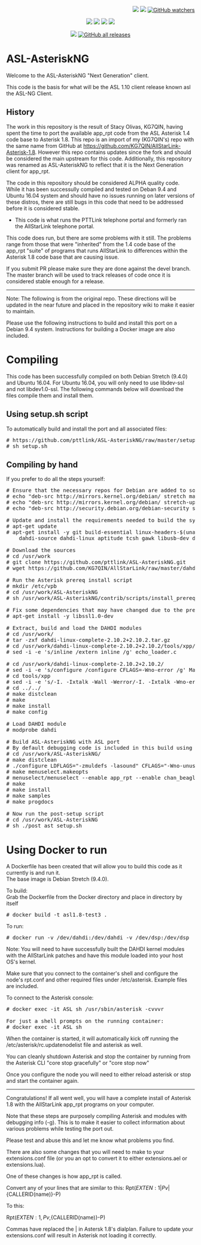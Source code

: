 <p align="right">
    <a href="https://github.com/pttlink/ASL-AsteriskNG/stargazers"><img src="https://img.shields.io/github/stars/pttlink/ASL-AsteriskNG.svg?style=social&label=Star" style="margin-left:5em"></a>
    <a href="https://github.com/pttlink/ASL-AsteriskNG/network/members"><img src="https://img.shields.io/github/forks/pttlink/ASL-AsteriskNG.svg?style=social&label=Fork"></a>
    <a href="https://github.com/pttlink/ASL-AsteriskNG/watchers"><img alt="GitHub watchers" src="https://img.shields.io/github/watchers/pttlink/ASL-AsteriskNG?style=social"></a>
</p>

<p align="center">
    <a href="https://wiki.pttlink.org/wiki/ASL-AsteriskNG/"><img src="https://img.shields.io/badge/Docs-wiki-brightgreen.svg?style=for-the-badge"></a>
    <a href="https://github.com/pttlink/ASL-AsteriskNG/issues"><img src="https://img.shields.io/badge/Maintained%3F-yes-green.svg?style=for-the-badge"></a>
    <a href="https://github.com/pttlink/ASL-AsteriskNG/issues"><img src="https://img.shields.io/github/issues-closed/pttlink/ASL-AsteriskNG.svg?style=for-the-badge"></a>
    <a href="https://github.com/pttlink/ASL-AsteriskNG/pulls"><img src="https://img.shields.io/github/issues-pr-closed/pttlink/ASL-AsteriskNG.svg?style=for-the-badge"></a>
</p>
<p align="center">
    <a href="https://github.com/pttlink/ASL-AsteriskNG/blob/master/LICENSE"><img src="https://img.shields.io/badge/License-GPL-blue.svg?style=for-the-badge"></a>
    <a href="https://github.com/pttlink/ASL-AsteriskNG/releases"><img alt="GitHub all releases" src="https://img.shields.io/github/downloads/pttlink/ASL-AsteriskNG/total?color=lightgreen&style=for-the-badge"></a>
</p>



# ASL-AsteriskNG
Welcome to the ASL-AsteriskNG "Next Generation" client.  

This code is the basis for what will be the ASL 1.10 client release known asl the ASL-NG Client.

## History

The work in this repository is the result of Stacy Olivas, KG7QIN, having spent the time to port the available app_rpt code from the
ASL Asterisk 1.4 code base to Asterisk 1.8.  This repo is an import of my (KG7QIN's) repo with the same name from GitHub at 
https://github.com/KG7QIN/AllStarLink-Asterisk-1.8.  However this repo contains updates since the fork and should be considered the
main upstream for this code.  Additionally, this repository was renamed as ASL-AsteriskNG to reflect that it is the Next Generation
client for app_rpt.

The code in this repository should be considered ALPHA quality code.   While it has been successully compiled and tested on
Deban 9.4 and Ubuntu 16.04 system and should have no issues running on later versions of these distros, there are still bugs in this code
that need to be addressed before it is considered stable.

* This code is what runs the PTTLink telephone portal and formerly ran the AllStarLink telephone portal.

This code does run, but there are some problems with it still.  The problems range from those that were "inherited" from the 1.4 code base of
the app_rpt "suite" of programs that runs AllStarLink to differences within the Asterisk 1.8 code base that are causing issue.

If you submit PR please make sure they are done against the devel branch.  The master branch will be used to track releases of code
once it is considered stable enough for a release.

---------------------------------------------------------------------------------------------------------------------------------

Note:  The following is from the original repo.  These directions will be updated in the near future and placed in the repository wiki to
make it easier to maintain.

Please use the following instructions to build and install this port on a Debian 9.4 system.  Instructions for building a Docker image are also included.

# Compiling

This code has been successfully compiled on both Debian Stretch (9.4.0) and Ubuntu 16.04.  For Ubuntu 16.04, you will only need to use libdev-ssl and not libdev1.0-ssl.  The following commands below will download the files compile them and install them.

## Using setup.sh script

To automatically build and install the port and all associated files:
<pre>
# https://github.com/pttlink/ASL-AsteriskNG/raw/master/setup.sh
# sh setup.sh 
</pre>

## Compiling by hand

If you prefer to do all the steps yourself:

<pre>
# Ensure that the necessary repos for Debian are added to sources.list
# echo "deb-src http://mirrors.kernel.org/debian/ stretch main" >> /etc/apt/sources.list 
# echo "deb-src http://mirrors.kernel.org/debian/ stretch-updates main" >> /etc/apt/sources.list 
# echo "deb-src http://security.debian.org/debian-security stretch/updates main" >> /etc/apt/sources.list

# Update and install the requirements needed to build the system
# apt-get update 
# apt-get install -y git build-essential linux-headers-$(uname -r) linux-source-4.9 libss7-dev wget apt-utils \
	dahdi-source dahdi-linux aptitude tcsh gawk libusb-dev doxygen

# Download the sources
# cd /usr/work 
# git clone https://github.com/pttlink/ASL-AsteriskNG.git 
# wget https://github.com/KG7QIN/AllStarLink/raw/master/dahdi/dahdi-linux-complete-2.10.2%2B2.10.2.tar.gz

# Run the Asterisk prereq install script
# mkdir /etc/vpb 
# cd /usr/work/ASL-AsteriskNG
# sh /usr/work/ASL-AsteriskNG/contrib/scripts/install_prereq install 

# Fix some dependencies that may have changed due to the prereq script running
# apt-get install -y libssl1.0-dev

# Extract, build and load the DAHDI modules
# cd /usr/work/ 
# tar -zxf dahdi-linux-complete-2.10.2+2.10.2.tar.gz 
# cd /usr/work/dahdi-linux-complete-2.10.2+2.10.2/tools/xpp/
# sed -i -e 's/inline /extern inline /g' echo_loader.c

# cd /usr/work/dahdi-linux-complete-2.10.2+2.10.2/
# sed -i -e 's/configure /configure CFLAGS=-Wno-error /g' Makefile
# cd tools/xpp 
# sed -i -e 's/-I. -Ixtalk -Wall -Werror/-I. -Ixtalk -Wno-error/g' Makefile 
# cd ../../ 
# make distclean 
# make 
# make install 
# make config

# Load DAHDI module
# modprobe dahdi

# Build ASL-AsteriskNG with ASL port
# By default debugging code is included in this build using the -g option below
# cd /usr/work/ASL-AsteriskNG/
# make distclean 
# ./configure LDFLAGS="-zmuldefs -lasound" CFLAGS="-Wno-unused -Wno-all -Wno-int-conversion -g" 
# make menuselect.makeopts
# menuselect/menuselect --enable app_rpt --enable chan_beagle --enable chan_tlb --enable chan_usrp --enable chan_rtpdir --enable chan_usbradio --enable chan_simpleusb --enable chan_echolink --enable app_gps --enable chan_voter --enable radio-tune-menu --enable simpleusb-tune-menu  menuselect.makeopts
# make
# make install
# make samples
# make progdocs

# Now run the post-setup script
# cd /usr/work/ASL-AsteriskNG
# sh ./post_ast_setup.sh
</pre> 

# Using Docker to run
A Dockerfile has been created that will allow you to build this code as it currently is and run it.  
The base image is Debian Stretch (9.4.0).

To build:<br/>
Grab the Dockerfile from the Docker directory and place in directory by itself
<pre>
# docker build -t asl1.8-test3 . 
</pre>

To run:
<pre>
# docker run -v /dev/dahdi:/dev/dahdi -v /dev/dsp:/dev/dsp  --privileged --net=host -d --name ASL -i -t asl1.8-test3
</pre>

Note:  You will need to have successfully built the DAHDI kernel modules with the AllStarLink patches and have this module loaded into your host OS's kernel. 

Make sure that you connect to the container's shell and configure the node's rpt.conf and other required files under /etc/asterisk.  Example files are included.

To connect to the Asterisk console:
<pre>
# docker exec -it ASL sh /usr/sbin/asterisk -cvvvr

For just a shell prompts on the running container:
# docker exec -it ASL sh
</pre>

When the container is started, it will automatically kick off running the /etc/asterisk/rc.updatenodelist file and asterisk as well.

You can cleanly shutdown Asterisk and stop the container by running from the Asterisk CLI "core stop gracefully" or "core stop now"

Once you configure the node you will need to either reload asterisk or stop and start the container again.

- - - -

Congratulations!  If all went well, you will have a complete install of Asterisk 1.8 with the AllStarLink app_rpt programs on your computer.

Note that these steps are purposely compiling Asterisk and modules with debugging info (-g).  This is to make it easier to collect information about various problems while testing the port out.

Please test and abuse this and let me know what problems you find.

There are also some changes that you will need to make to your extensions.conf file (or you an opt to convert it to either extensions.ael or extensions.lua).

One of these changes is how app_rpt is called.

Convert any of your lines that are similar to this:
Rpt(${EXTEN:1}|Pv|${CALLERID(name)}-P)

To this:

Rpt(${EXTEN:1},Pv,${CALLERID(name)}-P)

Commas have replaced the | in Astersk 1.8's dialplan.  Failure to update your extensions.conf will result in Asterisk not loading it correctly. 
